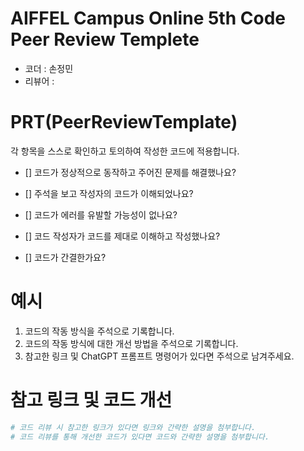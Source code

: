 # AIFFEL Campus Online 5th Code Peer Review Templete
- 코더 : 손정민
- 리뷰어 : 


# PRT(PeerReviewTemplate) 
각 항목을 스스로 확인하고 토의하여 작성한 코드에 적용합니다.

- [] 코드가 정상적으로 동작하고 주어진 문제를 해결했나요?
  > 
- [] 주석을 보고 작성자의 코드가 이해되었나요?
  > 
- [] 코드가 에러를 유발할 가능성이 없나요?
  > 
- [] 코드 작성자가 코드를 제대로 이해하고 작성했나요?
  > 
- [] 코드가 간결한가요?
  > 

# 예시
1. 코드의 작동 방식을 주석으로 기록합니다.
2. 코드의 작동 방식에 대한 개선 방법을 주석으로 기록합니다.
3. 참고한 링크 및 ChatGPT 프롬프트 명령어가 있다면 주석으로 남겨주세요.

# 참고 링크 및 코드 개선
```python
# 코드 리뷰 시 참고한 링크가 있다면 링크와 간략한 설명을 첨부합니다.
# 코드 리뷰를 통해 개선한 코드가 있다면 코드와 간략한 설명을 첨부합니다.
```
